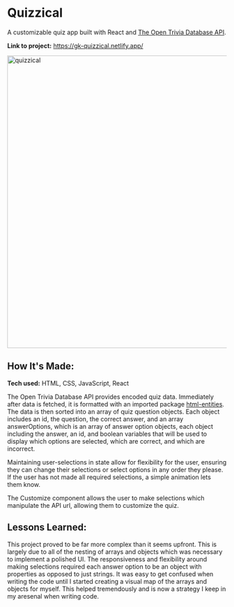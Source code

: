 # Quizzical
A customizable quiz app built with React and [The Open Trivia Database API](https://opentdb.com/api_config.php).

**Link to project:** https://gk-quizzical.netlify.app/

<img width="670" alt="quizzical" src="https://user-images.githubusercontent.com/92345400/162046267-107781df-99ce-47c1-b7bc-89037e27de71.png">

## How It's Made:

**Tech used:** HTML, CSS, JavaScript, React

The Open Trivia Database API provides encoded quiz data. Immediately after data is fetched, it is formatted with an imported package [html-entities](https://github.com/mdevils/html-entities.git). The data is then sorted into an array of quiz question objects. Each object includes an id, the question, the correct answer, and an array answerOptions, which is an array of answer option objects, each object including the answer, an id, and boolean variables that will be used to display which options are selected, which are correct, and which are incorrect.

Maintaining user-selections in state allow for flexibility for the user, ensuring they can change their selections or select options in any order they please. If the user has not made all required selections, a simple animation lets them know.

The Customize component allows the user to make selections which manipulate the API url, allowing them to customize the quiz. 

## Lessons Learned:

This project proved to be far more complex than it seems upfront. This is largely due to all of the nesting of arrays and objects which was necessary to implement a polished UI. The responsiveness and flexibility around making selections required each answer option to be an object with properties as opposed to just strings. It was easy to get confused when writing the code until I started creating a visual map of the arrays and objects for myself. This helped tremendously and is now a strategy I keep in my aresenal when writing code.
